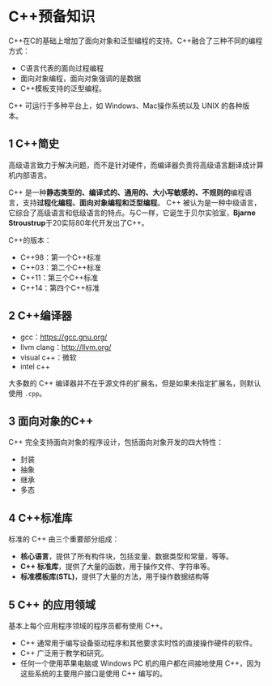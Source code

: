 # C++预备知识

C++在C的基础上增加了面向对象和泛型编程的支持。C++融合了三种不同的编程方式：

- C语言代表的面向过程编程
- 面向对象编程，面向对象强调的是数据
- C++模板支持的泛型编程。

C++ 可运行于多种平台上，如 Windows、Mac操作系统以及 UNIX 的各种版本。

## 1 C++简史

高级语言致力于解决问题，而不是针对硬件，而编译器负责将高级语言翻译成计算机内部语言。

C++ 是一种**静态类型的、编译式的、通用的、大小写敏感的、不规则的**编程语言，支持**过程化编程、面向对象编程和泛型编程**。
C++ 被认为是一种中级语言，它综合了高级语言和低级语言的特点。与C一样，它诞生于贝尔实验室，**Bjarne Stroustrup**于20实际80年代开发出了C++。

C++的版本：

- C++98：第一个C++标准
- C++03：第二个C++标准
- C++11：第三个C++标准
- C++14：第四个C++标准

## 2 C++编译器

- gcc：https://gcc.gnu.org/
- llvm clang：http://llvm.org/
- visual c++：微软
- intel c++

大多数的 C++ 编译器并不在乎源文件的扩展名，但是如果未指定扩展名，则默认使用 `.cpp`。


## 3 面向对象的C++

C++ 完全支持面向对象的程序设计，包括面向对象开发的四大特性：

- 封装
- 抽象
- 继承
- 多态

## 4 C++标准库

标准的 C++ 由三个重要部分组成：

- **核心语言**，提供了所有构件块，包括变量、数据类型和常量，等等。
- **C++ 标准库**，提供了大量的函数，用于操作文件、字符串等。
- **标准模板库(STL)**，提供了大量的方法，用于操作数据结构等

## 5 C++ 的应用领域

基本上每个应用程序领域的程序员都有使用 C++。

- C++ 通常用于编写设备驱动程序和其他要求实时性的直接操作硬件的软件。
- C++ 广泛用于教学和研究。
- 任何一个使用苹果电脑或 Windows PC 机的用户都在间接地使用 C++，因为这些系统的主要用户接口是使用 C++ 编写的。
